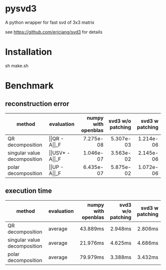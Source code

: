 # pysvd3
A python wrapper for fast svd of 3x3 matrix

see https://github.com/ericjang/svd3 for details

# Installation
sh make.sh

# Benchmark
## reconstruction error
|        method                |   evaluation        | numpy with openblas | svd3 w/o patching |  svd3 w patching |
| ---------------------------- | --------------------|--------------------:|------------------:|-----------------:|
| QR decomposition             | \|\|QR - A\|\|\_F   | 7.275e-08           | 5.307e-03         | 1.214e-06        |
| singular value decomposition | \|\|USV* - A\|\|\_F | 1.046e-07           | 3.563e-02         | 2.145e-06        |
| polar decomposition          | \|\|UP - A\|\|\_F   | 6.435e-07           | 5.875e-02         | 1.072e-06        |

## execution time
|        method                |   evaluation        | numpy with openblas | svd3 w/o patching |  svd3 w patching |
| ---------------------------- | --------------------|--------------------:|------------------:|-----------------:|
| QR decomposition             | average             | 43.889ms            | 2.948ms           | 2.806ms          |
| singular value decomposition | average             | 21.976ms            | 4.625ms           | 4.686ms          |
| polar decomposition          | average             | 79.979ms            | 3.388ms           | 3.432ms          |
